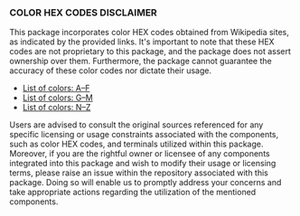### COLOR HEX CODES DISCLAIMER

This package incorporates color HEX codes obtained from Wikipedia sites, as indicated by the provided links. It's
important to note that these HEX codes are not proprietary to this package, and the package does not assert ownership
over them. Furthermore, the package cannot guarantee the accuracy of these color codes nor dictate their usage.

- [List of colors: A–F](https://en.wikipedia.org/wiki/List_of_colors:_A%E2%80%93F)
- [List of colors: G–M](https://en.wikipedia.org/wiki/List_of_colors:_G%E2%80%93M)
- [List of colors: N–Z](https://en.wikipedia.org/wiki/List_of_colors:_N%E2%80%93Z)

Users are advised to consult the original sources referenced for any specific licensing or usage constraints associated
with the components, such as color HEX codes, and terminals utilized within this package. Moreover, if you are the
rightful owner or licensee of any components integrated into this package and wish to modify their usage or licensing
terms, please raise an issue within the repository associated with this package. Doing so will enable us to promptly
address your concerns and take appropriate actions regarding the utilization of the mentioned components.